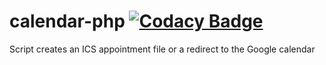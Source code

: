 calendar-php [![Codacy Badge](https://api.codacy.com/project/badge/grade/bf04f5cda34840e0a7128ba2ed653487)](https://www.codacy.com/app/github-ariel/calendar-php)
============

Script creates an ICS appointment file or a redirect to the Google calendar
